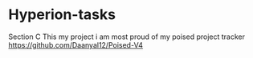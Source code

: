 # Hyperion-tasks
Section C 
This my project i am most proud of my poised project tracker
https://github.com/Daanyal12/Poised-V4
